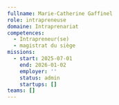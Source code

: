 ```yaml
---
fullname: Marie-Catherine Gaffinel
role: intrapreneuse
domaine: Intraprenariat
competences:
  - Intrapreneur(se)
  - magistrat du siège
missions:
  - start: 2025-07-01
    end: 2026-01-02
    employer: ''
    status: admin
    startups: []
teams: []
---
```

